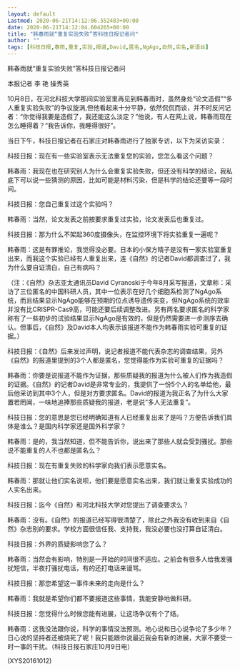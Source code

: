 ```yaml
---
layout: default
Lastmod: 2020-06-21T14:12:06.552483+00:00
date: 2020-06-21T14:12:04.604265+00:00
title: "韩春雨就“重复实验失败”答科技日报记者问"
author: ""
tags: [科技日报,春雨,重复,实验,报道,David,匿名,NgAgo,自然,实名,新语丝]
---
```


韩春雨就“重复实验失败”答科技日报记者问

本报记者 李 艳 操秀英

10月8日，在河北科技大学那间实验室里再见到韩春雨时，虽然身处“论文造假”“多人重复实验失败”的争议旋涡,但他看起来十分平静，依然侃侃而谈，并不时反问记者：“你觉得我要是造假了，我还能这么淡定？”他说，有人在网上说，韩春雨现在怎么睡得着？“我告诉你，我睡得很好”。

当日下午，科技日报记者在石家庄对韩春雨进行了独家专访，以下为采访实录：

科技日报：现在有一些实验室表示无法重复您的实验，您怎么看这个问题？

韩春雨：我现在也在研究别人为什么会重复实验失败，但还没有科学的结论，我私底下可以说一些猜测的原因，比如可能是材料污染，但是科学的结论还要等一段时间。

科技日报：您自己重复过这个实验吗？

韩春雨：当然，论文发表之前按要求重复过实验，论文发表后也重复过。

科技日报：那为什么不架起360度摄像头，在监控环境下将实验重复一遍呢？

韩春雨：这是有罪推论，我觉得没必要。日本的小保方晴子是没有一家实验室重复出来，而我这个实验已经有人重复出来，连《自然》的记者David都调查过了，我为什么要自证清白，自己有病吗？

（注：《自然》杂志亚太通讯员David Cyranoski于今年8月采写报道，文章称：采访了三位匿名的中国科研人员，其中一位表示在好几个细胞系检测了NgAgo系统，而且结果显示NgAgo能够在预期的位点诱导遗传突变，但NgAgo系统的效率并没有比CRISPR-Cas9高，可能还要后续调整改进。另有两名要求匿名的科学家称有了一些初步的试验结果显示NgAgo是有效的，但是仍然需要进一步测序去确认。但事后，《自然》及David本人均表示该报道不能作为韩春雨实验可重复的证据。）

科技日报：《自然》后来发过声明，说记者报道不能代表杂志的调查结果，另外《自然》的报道里提到的3个人都是匿名，您觉得能作为实验可重复的证据吗？

韩春雨：你要是说报道不能作为证据，那些质疑我的报道为什么被人们作为我造假的证据。《自然》的记者David是非常专业的，我提供了一份5个人的名单给他，最后他采访到其中3个人，但是对方要求匿名。David的报道为我正名了为什么大家置若罔闻，一味地追捧那些质疑我的报道，老是说“多人无法重复”。

科技日报：您的意思是您已经明确知道有人已经重复出来了是吗？方便告诉我们具体是谁么？是国内科学家还是国外科学家？

韩春雨：是的，我当然知道，但不能告诉你，说出来了那些人就会受到骚扰。那些说不能重复的人不也都是匿名么？

科技日报：现在有重复失败的科学家向我们表示愿意实名。

韩春雨：那就让他们实名说呗，他们要是愿意实名出来，我们就让重复实验成功的人实名出来。

科技日报：迄今《自然》和河北科技大学对您提出了调查要求么？

韩春雨：没有。《自然》的报道已经写得很清楚了，除此之外我没有收到来自《自然》杂志别的要求。学校方面很信任我、支持我，我没必要也没打算自证清白。

科技日报：外界的质疑影响您了么？

韩春雨：当然会有影响，特别是一开始的时间很不适应。之前会有很多人给我发骚扰短信，半夜打骚扰电话，有的还打电话来谩骂。

科技日报：那您希望这一事件未来的走向是什么？

韩春雨：我就是希望你们都不要报道这些事情，我能安静地做科研。

科技日报：您觉得什么时候您能有进展，让这场争议有个了结。

韩春雨：这我没法跟你说，科学的事情没法预测。地心说和日心说争论了多少年？日心说的坚持者还被烧死了呢！我只能跟你说最近我会有新的进展，大家不要受一时一事的干扰。（科技日报石家庄10月9日电）

(XYS20161012)


